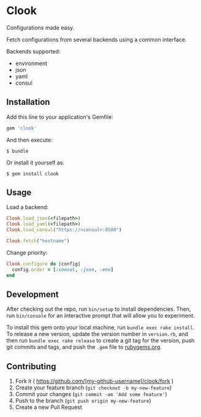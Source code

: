 # Clook

Configurations made easy.

Fetch configurations from several backends using a common interface.

Backends supported:
* environment
* json
* yaml
* consul

## Installation

Add this line to your application's Gemfile:

```ruby
gem 'clook'
```

And then execute:

    $ bundle

Or install it yourself as:

    $ gem install clook

## Usage

Load a backend:

```ruby
Clook.load_json(<filepath>)
Clook.load_yaml(<filepath>)
Clook.load_consul("https://<consul>:8500")

Clook.fetch("hostname")
```


Change priority:

```ruby
Clook.configure do |config|
  config.order = [:consul, :json, :env]
end
```

## Development

After checking out the repo, run `bin/setup` to install dependencies. Then, run `bin/console` for an interactive prompt that will allow you to experiment.

To install this gem onto your local machine, run `bundle exec rake install`. To release a new version, update the version number in `version.rb`, and then run `bundle exec rake release` to create a git tag for the version, push git commits and tags, and push the `.gem` file to [rubygems.org](https://rubygems.org).

## Contributing

1. Fork it ( https://github.com/[my-github-username]/clook/fork )
2. Create your feature branch (`git checkout -b my-new-feature`)
3. Commit your changes (`git commit -am 'Add some feature'`)
4. Push to the branch (`git push origin my-new-feature`)
5. Create a new Pull Request




